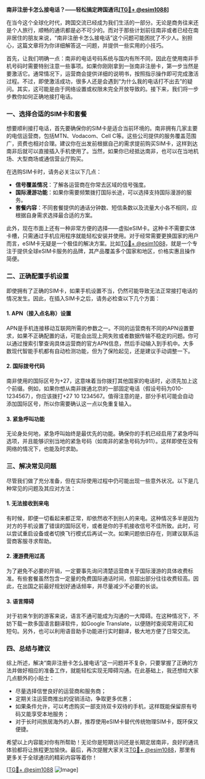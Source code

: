**南非注册卡怎么接电话？——轻松搞定跨国通讯[[TG💪+ @esim1088](https://t.me/s/esim1088)]**

在当今这个全球化时代，跨国交流已经成为我们生活的一部分。无论是商务往来还是个人旅行，顺畅的通讯都是必不可少的。而对于那些计划前往南非或者已经在南非居住的朋友来说，“南非注册卡怎么接电话”这个问题可能困扰了不少人。别担心，这篇文章将为你详细解答这一问题，并提供一些实用的小技巧。

首先，让我们明确一点：南非的电话号码系统与国内有所不同，因此在使用南非手机号码时需要特别注意一些事项。如果你刚刚拿到一张南非注册卡，第一步当然是要激活它。通常情况下，运营商会提供详细的说明书，按照指示操作即可完成激活过程。不过，即使激活成功，很多人还是会遇到“为什么我的电话打不出去”的疑问。其实，这可能是由于网络设置或权限未完全开放导致的。接下来，我们将一步步教你如何正确地接打电话。

### **一、选择合适的SIM卡和套餐**

想要顺利接打电话，首先要确保你的SIM卡是适合当前环境的。南非拥有几家主要的电信运营商，包括MTN、Vodacom、Cell C等。这些公司提供的服务覆盖范围广，资费也相对合理。建议你在出发前根据自己的需求提前购买SIM卡，这样到达南非后就可以直接插入手机使用了。当然，如果你已经抵达南非，也可以在当地机场、大型商场或通信营业厅购买。

在选购SIM卡时，请务必关注以下几点：
- **信号覆盖情况**：了解各运营商在你常去区域的信号强度。
- **国际漫游功能**：如果你需要频繁拨打国际长途，可以选择支持国际漫游的服务。
- **套餐内容**：不同套餐提供的通话分钟数、短信条数以及流量大小各不相同，应根据自身需求选择最合适的方案。

此外，现在市面上还有一种非常方便的选择——虚拟eSIM卡。这种卡不需要实体卡槽，只需通过手机应用程序就能轻松安装并使用。对于经常需要更换国家的用户而言，eSIM卡无疑是一个极佳的解决方案。比如[TG💪+ @esim1088](https://t.me/s/esim1088)，就是一个专注于提供全球eSIM卡服务的品牌，其产品覆盖多个国家和地区，价格实惠且操作简便。

### **二、正确配置手机设置**

即使拥有了正确的SIM卡，如果手机设置不当，仍然可能导致无法正常接打电话的情况发生。因此，在插入SIM卡之后，请务必检查以下几个方面：

#### **1. APN（接入点名称）设置**
APN是手机连接移动互联网所需的参数之一。不同的运营商有不同的APN设置要求，如果不正确配置的话，可能会出现上网失败或者数据传输不稳定的问题。你可以通过搜索引擎查询具体运营商的官方APN信息，然后手动输入到手机中。大多数现代智能手机都有自动检测功能，但为了保险起见，还是建议手动调整一下。

#### **2. 国际拨号代码**
南非使用的国际区号为+27，这意味着当你拨打其他国家的电话时，必须先加上这个前缀。例如，如果你想从南非拨通北京的一部固定电话（假设号码为010-1234567），你应该拨打+27 10 1234567。值得注意的是，部分手机可能会自动添加国际区号，所以你需要确认这一点以免重复输入。

#### **3. 紧急呼叫功能**
无论身处何地，紧急呼叫始终是最优先的功能。确保你的手机已经启用了紧急呼叫选项，并且能够识别当地的紧急号码（如南非的紧急号码为911）。这样即使在没有网络的情况下，也能及时求助。

### **三、解决常见问题**

尽管我们做了充分准备，但在实际使用过程中仍可能出现一些意外状况。以下是几种常见的问题及其应对方法：

#### **1. 无法接收到来电**
有时候，即便一切看起来都正常，却依然收不到别人的来电。这种情况多半是因为对方的手机设置了错误的国际区号，或者是你的手机接收信号不佳所致。此时，可以尝试重启设备或者切换飞行模式后再试一次。如果问题依旧存在，则建议联系运营商客服寻求帮助。

#### **2. 漫游费用过高**
为了避免不必要的开销，一定要事先询问清楚运营商关于国际漫游的具体收费标准。有些套餐虽然包含一定量的免费国际通话时间，但超出部分往往收费较高。因此，在出国之前最好规划好通话频率，并尽量减少不必要的长谈。

#### **3. 语言障碍**
对于初来乍到的游客来说，语言不通可能成为沟通的一大障碍。在这种情况下，不妨下载一款多国语言翻译软件，如Google Translate，以便随时查阅常用词汇和短句。另外，也可以利用语音助手功能进行实时翻译，极大地方便了日常交流。

### **四、总结与建议**

综上所述，解决“南非注册卡怎么接电话”这一问题并不复杂，只要掌握了正确的方法并做好相应的准备工作，就能轻松实现无障碍沟通。在此基础上，我还想给大家几点额外的小贴士：
- 尽量选择信誉良好的运营商和服务商；
- 定期关注运营商推出的促销活动，争取更多优惠；
- 如果条件允许，可以考虑购买一部支持双卡双待的手机，这样既能保留原有号码又能享受本地服务；
- 对于长时间旅居海外的人群，推荐使用eSIM卡替代传统物理SIM卡，既环保又便捷。

希望以上内容能对你有所帮助！无论你是短期访问还是长期定居南非，良好的通讯体验都将让旅程更加愉快。最后，再次提醒大家关注[TG💪+ @esim1088](https://t.me/s/esim1088)，那里有更多关于全球通讯的精彩内容等着你！

[[TG💪+ @esim1088](https://t.me/s/esim1088) ![Image](https://i.postimg.cc/4NQfJmqS/Snipaste-2025-05-13-00-14-12.png)]